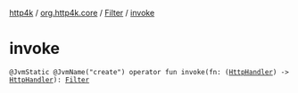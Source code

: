 [http4k](../../index.md) / [org.http4k.core](../index.md) / [Filter](index.md) / [invoke](./invoke.md)

# invoke

`@JvmStatic @JvmName("create") operator fun invoke(fn: (`[`HttpHandler`](../-http-handler.md)`) -> `[`HttpHandler`](../-http-handler.md)`): `[`Filter`](index.md)